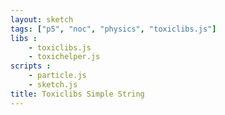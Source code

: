 ```yaml
---
layout: sketch
tags: ["p5", "noc", "physics", "toxiclibs.js"]
libs : 
    - toxiclibs.js
    - toxichelper.js
scripts : 
    - particle.js
    - sketch.js
title: Toxiclibs Simple String
---
```

